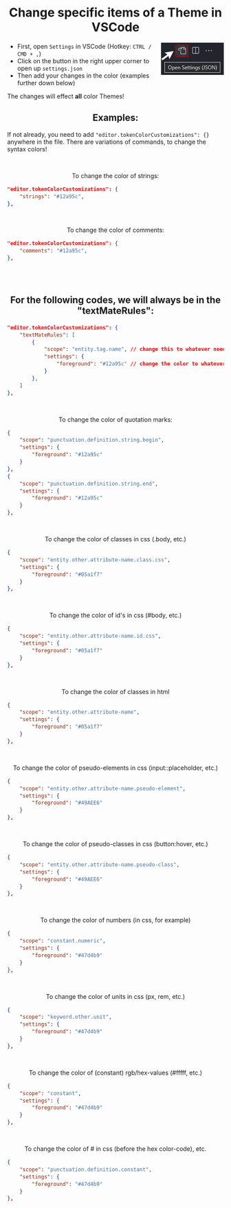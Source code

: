 <h1 align="Center">
    Change specific items of a Theme in VSCode
</h1>

<img align="right" src="../VSCode-Color-Theme/images/settings-json.png">

- First, open ``Settings`` in VSCode (Hotkey: ``CTRL / CMD + ,``)
- Click on the button in the right upper corner to open up ``settings.json``
- Then add your changes in the color (examples further down below)

The changes will effect **all** color Themes!

<h2 align="center">
    Examples:
</h2>

If not already, you need to add ``"editor.tokenColorCustomizations": {}`` anywhere in the file.
There are variations of commands, to change the syntax colors!

<br>

<p align="center">To change the color of strings:</p>

```json
"editor.tokenColorCustomizations": {
    "strings": "#12a95c",
},
```
<br>

<p align="center">To change the color of comments:</p>

```json
"editor.tokenColorCustomizations": {
    "comments": "#12a95c",
},
```
<br><br>

<h2 align="center">For the following codes, we will always be in the "textMateRules":</h2>

```json
"editor.tokenColorCustomizations": {
    "textMateRules": [
        {
            "scope": "entity.tag.name", // change this to whatever needed.
            "settings": {
                "foreground": "#12a95c" // change the color to whatever needed.
            }
        },
    ]
},
```
<br>

<p align="center">To change the color of quotation marks:</p>

```json
{
    "scope": "punctuation.definition.string.begin",
    "settings": {
        "foreground": "#12a95c"
    }
},
{
    "scope": "punctuation.definition.string.end",
    "settings": {
        "foreground": "#12a95c"
    }
},
```

<br>

<p align="center">To change the color of classes in css (.body, etc.)</p>

```json
{
    "scope": "entity.other.attribute-name.class.css",
    "settings": {
        "foreground": "#05a1f7"
    }
},
```

<br>

<p align="center">To change the color of id's in css (#body, etc.)</p>

```json
{
    "scope": "entity.other.attribute-name.id.css",
    "settings": {
        "foreground": "#05a1f7"
    }
},
```
<br>

<p align="center">To change the color of classes in html</p>

```json
{
    "scope": "entity.other.attribute-name",
    "settings": {
        "foreground": "#05a1f7"
    }
},
```

<br>

<p align="center">To change the color of pseudo-elements in css (input::placeholder, etc.)</p>

```json
{
    "scope": "entity.other.attribute-name.pseudo-element",
    "settings": {
        "foreground": "#49AEE6"
    }
},
```

<br>

<p align="center">To change the color of pseudo-classes in css (button:hover, etc.)</p>

```json
{
    "scope": "entity.other.attribute-name.pseudo-class",
    "settings": {
        "foreground": "#49AEE6"
    }
},
```

<br>

<p align="center">To change the color of numbers (in css, for example)</p>

```json
{
    "scope": "constant.numeric",
    "settings": {
        "foreground": "#47d4b9"
    }
},
```

<br>

<p align="center">To change the color of units in css (px, rem, etc.)</p>

```json
{
    "scope": "keyword.other.unit",
    "settings": {
        "foreground": "#47d4b9"
    }
},
```

<br>

<p align="center">To change the color of (constant) rgb/hex-values (#fffff, etc.)</p>

    
```json
{
    "scope": "constant",
    "settings": {
        "foreground": "#47d4b9"
    }
},
```

<br>

<p align="center">To change the color of # in css (before the hex color-code), etc.</p>


```json
{
    "scope": "punctuation.definition.constant",
    "settings": {
        "foreground": "#47d4b9"
    }
},
```
